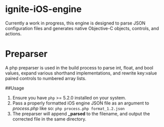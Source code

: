 ignite-iOS-engine
=================

Currently a work in progress, this engine is designed to parse JSON configuration files and generates native Objective-C objects, controls, and actions.

Preparser
=========

A php preparser is used in the build process to parse int, float, and bool values, expand various shorthand implementations, and rewrite key:value paired controls to numbered array lists.

##Usage

 1. Ensure you have `php` >= 5.2.0 installed on your system.
 2. Pass a properly formatted iOS engine JSON file as an argument to *process.php* like so:
    `php process.php format_1.2.json`
 3. The preparser will append **_parsed** to the filename, and output the corrected file in the same directory.
